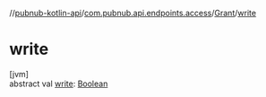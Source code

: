 //[pubnub-kotlin-api](../../../index.md)/[com.pubnub.api.endpoints.access](../index.md)/[Grant](index.md)/[write](write.md)

# write

[jvm]\
abstract val [write](write.md): [Boolean](https://kotlinlang.org/api/latest/jvm/stdlib/kotlin-stdlib/kotlin/-boolean/index.html)
